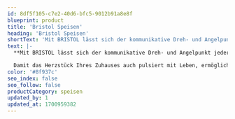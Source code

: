 ```yaml
---
id: 8df5f105-c7e2-40d6-bfc5-9012b91a8e8f
blueprint: product
title: 'Bristol Speisen'
heading: 'Bristol Speisen'
shortText: 'Mit BRISTOL lässt sich der kommunikative Dreh- und Angelpunkt jeder Wohnung – das Esszimmer – in Perfektion gestalten. Auf den passenden Stühlen und Esstischen nimmt hier jeder gern Platz.'
text: |-
  **Mit BRISTOL lässt sich der kommunikative Dreh- und Angelpunkt jeder Wohnung – das Esszimmer – in Perfektion gestalten. Auf den passenden Stühlen und Esstischen nimmt hier jeder gern Platz.**

  Damit das Herzstück Ihres Zuhauses auch pulsiert mit Leben, ermöglicht BRISTOL einen völlig unangestrengten, spielerischen Übergang zwischen Ess- und Wohnbereich.
color: '#8f937c'
seo_index: false
seo_follow: false
productCategory: speisen
updated_by: 1
updated_at: 1700959382
---
```

